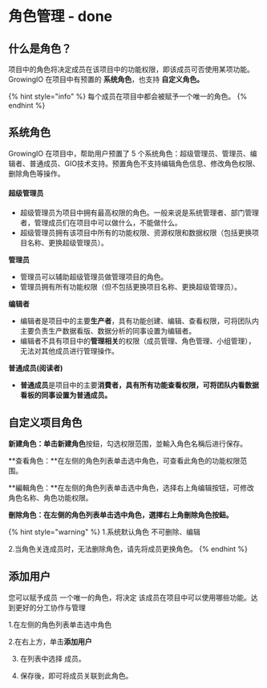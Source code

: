 # 角色管理 - done

## 什么**是角色？**

项目中的角色将决定成员在该项目中的功能权限，即该成员可否使用某项功能。GrowingIO 在项目中有预置的 **系统角色**，也支持 **自定义角色。**

{% hint style="info" %}
每个成员在项目中都会被赋予一个唯一的角色。
{% endhint %}

## **系统角色**

GrowingIO 在项目中，帮助用户预置了 5 个系统角色：超级管理员、管理员、编辑者、普通成员、GIO技术支持。预置角色不支持编辑角色信息、修改角色权限、删除角色等操作。

#### **超级管理员**

* 超级管理员为项目中拥有最高权限的角色。一般来说是系统管理者、部门管理者，管理成员们在项目中可以做什么，不能做什么。
* 超级管理员拥有该项目中所有的功能权限、资源权限和数据权限（包括更换项目名称、更换超级管理员）。

**管理员**

* 管理员可以辅助超级管理员做管理项目的角色。
* 管理员拥有所有功能权限（但不包括更换项目名称、更换超级管理员）。

**编辑者**

* 编辑者是项目中的主要**生产者**，具有功能创建、编辑、查看权限，可将团队内主要负责生产数据看版、数据分析的同事设置为编辑者。 
* 编辑者不具有项目中的**管理相关**的权限（成员管理、角色管理、小组管理），无法对其他成员进行管理操作。

**普通成员\(阅读者\)** 

* **普通成员**是项目中的主要**消費者，具有所有功能查看权限，**可将团队内看数据看板的同事设置为**普通成员。**

## **自定义项目角色**

**新建角色：**单击**新建角色**按鈕，勾选权限范围，並輸入角色名稱后进行保存。

**查看角色：**在左侧的角色列表单击选中角色，可查看此角色的功能权限范围。

**編輯角色：**在左侧的角色列表单击选中角色，选择右上角编辑按钮，可修改角色名称、角色功能权限。

**刪除角色：**在左侧的角色列表单击选中角色**，**選擇右上角刪除角色按鈕**。**  

{% hint style="warning" %}
1.系统默认角色 不可删除、编辑

2.当角色关连成员时，无法删除角色，请先将成员更换角色。
{% endhint %}

## 添加用户 

您可以赋予成员 一个唯一的角色，将决定 该成员在项目中可以使用哪些功能。达到更好的分工协作与管理

1.在左侧的角色列表单击选中角色

2.在右上方，单击**添加用户**

3. 在列表中选择 成员。

4. 保存後，即可将成员关联到此角色。

